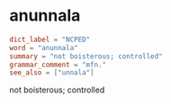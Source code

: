 # anunnala

``` toml
dict_label = "NCPED"
word = "anunnala"
summary = "not boisterous; controlled"
grammar_comment = "mfn."
see_also = ["unnala"]
```

not boisterous; controlled

